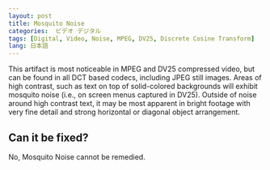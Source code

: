```yaml
---
layout: post
title: Mosquito Noise
categories:  ビデオ デジタル
tags: [Digital, Video, Noise, MPEG, DV25, Discrete Cosine Transform]
lang: 日本語
---
```


This artifact is most noticeable in MPEG and DV25 compressed video, but can be found in all DCT based codecs, including JPEG still images. Areas of high contrast, such as text on top of solid-colored backgrounds will exhibit mosquito noise (i.e., on screen menus captured in DV25). Outside of noise around high contrast text, it may be most apparent in bright footage with very fine detail and strong horizontal or diagonal object arrangement.

## Can it be fixed?

No, Mosquito Noise cannot be remedied.
